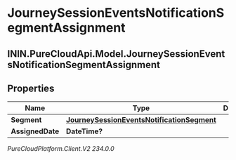 # JourneySessionEventsNotificationSegmentAssignment

## ININ.PureCloudApi.Model.JourneySessionEventsNotificationSegmentAssignment

## Properties

|Name | Type | Description | Notes|
|------------ | ------------- | ------------- | -------------|
| **Segment** | [**JourneySessionEventsNotificationSegment**](JourneySessionEventsNotificationSegment) |  | [optional] |
| **AssignedDate** | **DateTime?** |  | [optional] |



_PureCloudPlatform.Client.V2 234.0.0_
